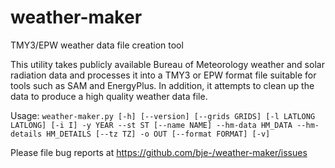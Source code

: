 # weather-maker
TMY3/EPW weather data file creation tool

This utility takes publicly available Bureau of Meteorology weather
and solar radiation data and processes it into a TMY3 or EPW format
file suitable for tools such as SAM and EnergyPlus. In addition, it
attempts to clean up the data to produce a high quality weather data
file.

Usage: `weather-maker.py [-h] [--version] [--grids GRIDS] [-l LATLONG LATLONG]
                        [-i I] -y YEAR --st ST [--name NAME] --hm-data HM_DATA
                        --hm-details HM_DETAILS [--tz TZ] -o OUT
                        [--format FORMAT] [-v]`

Please file bug reports at https://github.com/bje-/weather-maker/issues
